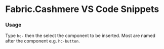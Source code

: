# Fabric.Cashmere VS Code Snippets

### Usage
Type `hc-` then the select the component to be inserted. Most are named after the component e.g. `hc-button`.